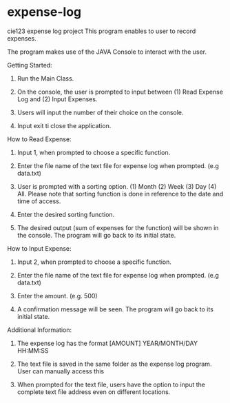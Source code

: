 # expense-log
cie123 expense log project
This program enables to user to record expenses. 

The program makes use of the JAVA Console to interact with the user.

Getting Started:

1. Run the Main Class. 

2. On the console, the user is prompted to input between (1) Read Expense Log and (2) Input Expenses. 

3. Users will input the number of their choice on the console. 

4. Input exit ti close the application.

How to Read Expense:

1. Input 1, when prompted to choose a specific function.

2. Enter the file name of the text file for expense log when prompted. (e.g data.txt)

3. User is prompted with a sorting option. (1) Month (2) Week (3) Day (4) All. Please note that sorting function is done in
reference to the date and time of access.

4. Enter the desired sorting function. 

5. The desired output (sum of expenses for the function) will be shown in the console. 
The program will go back to its initial state.

How to Input Expense:

1. Input 2, when prompted to choose a specific function.

2. Enter the file name of the text file for expense log when prompted. (e.g data.txt)
3. Enter the amount. (e.g. 500)

4. A confirmation message will be seen. The program will go back to its initial state.

Additional Information:

1. The expense log has the format [AMOUNT] YEAR/MONTH/DAY HH:MM:SS

2. The text file is saved in the same folder as the expense log program. User can manually access this

3. When prompted for the text file, users have the option to input the complete text file address even on different locations.

